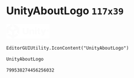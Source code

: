 # UnityAboutLogo `117x39`
<img src="/img/UnityAboutLogo.png" width=117 height=39>

``` CSharp
EditorGUIUtility.IconContent("UnityAboutLogo")
```
```
UnityAboutLogo
```
```
799538274456256032
```
